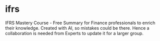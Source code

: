 # ifrs
IFRS Mastery Course - Free Summary for Finance professionals to enrich their knowledge.
Created with AI, so mistakes could be there. Hence a collaboration is needed from Experts to update it for a larger group.
